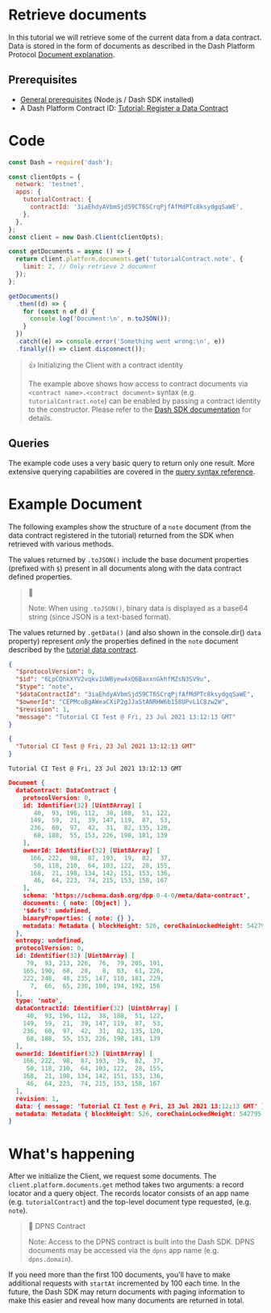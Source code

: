 # Retrieve documents

In this tutorial we will retrieve some of the current data from a data contract. Data is stored in the form of documents as described in the Dash Platform Protocol [Document explanation](../../explanations/platform-protocol-document.md).

## Prerequisites
- [General prerequisites](../../tutorials/introduction.md#prerequisites) (Node.js / Dash SDK installed)
- A Dash Platform Contract ID: [Tutorial: Register a Data Contract](../../tutorials/contracts-and-documents/register-a-data-contract.md) 

# Code

```javascript
const Dash = require('dash');

const clientOpts = {
  network: 'testnet',
  apps: {
    tutorialContract: {
      contractId: '3iaEhdyAVbmSjd59CT6SCrqPjfAfMdPTc8ksydgqSaWE',
    },
  },
};
const client = new Dash.Client(clientOpts);

const getDocuments = async () => {
  return client.platform.documents.get('tutorialContract.note', {
    limit: 2, // Only retrieve 2 document
  });
};

getDocuments()
  .then((d) => {
    for (const n of d) {
      console.log('Document:\n', n.toJSON());
    }
  })
  .catch((e) => console.error('Something went wrong:\n', e))
  .finally(() => client.disconnect());
``` 

> 👍 Initializing the Client with a contract identity
>
> The example above shows how access to contract documents via `<contract name>.<contract document>` syntax (e.g. `tutorialContract.note`) can be enabled by passing a contract identity to the constructor. Please refer to the [Dash SDK documentation](https://github.com/dashevo/platform/blob/master/packages/js-dash-sdk/docs/getting-started/multiple-apps.md) for details.

## Queries

The example code uses a very basic query to return only one result. More extensive querying capabilities are covered in the [query syntax reference](../../reference/query-syntax.md).

# Example Document

The following examples show the structure of a `note` document (from the data contract registered in the tutorial) returned from the SDK when retrieved with various methods. 

The values returned by `.toJSON()` include the base document properties (prefixed with `$`) present in all documents along with the data contract defined properties.

> 📘
>
> Note: When using `.toJSON()`, binary data is displayed as a base64 string (since JSON is a text-based format).

The values returned by `.getData()` (and also shown in the console.dir() `data` property) represent _only_ the properties defined in the `note` document described by the [tutorial data contract](../../tutorials/contracts-and-documents/register-a-data-contract.md#code).

```json .toJSON()
{
  "$protocolVersion": 0,
  "$id": "6LpCQhkXYV2vqkv1UWByew4xQ6BaxxnGkhfMZsN3SV9u",
  "$type": "note",
  "$dataContractId": "3iaEhdyAVbmSjd59CT6SCrqPjfAfMdPTc8ksydgqSaWE",
  "$ownerId": "CEPMcuBgAWeaCXiP2gJJaStANRHW6b158UPvL1C8zw2W",
  "$revision": 1,
  "message": "Tutorial CI Test @ Fri, 23 Jul 2021 13:12:13 GMT"
}
```
```json .getData()
{
  "Tutorial CI Test @ Fri, 23 Jul 2021 13:12:13 GMT"
}
```
```text .data.message
Tutorial CI Test @ Fri, 23 Jul 2021 13:12:13 GMT
```
```json console.dir(document)
Document {
  dataContract: DataContract {
    protocolVersion: 0,
    id: Identifier(32) [Uint8Array] [
       40,  93, 196, 112,  38, 188,  51, 122,
      149,  59,  21,  39, 147, 119,  87,  53,
      236,  60,  97,  42,  31,  82, 135, 120,
       68, 188,  55, 153, 226, 198, 181, 139
    ],
    ownerId: Identifier(32) [Uint8Array] [
      166, 222,  98,  87, 193,  19,  82,  37,
       50, 118, 210,  64, 103, 122,  28, 155,
      168,  21, 198, 134, 142, 151, 153, 136,
       46,  64, 223,  74, 215, 153, 158, 167
    ],
    schema: 'https://schema.dash.org/dpp-0-4-0/meta/data-contract',
    documents: { note: [Object] },
    '$defs': undefined,
    binaryProperties: { note: {} },
    metadata: Metadata { blockHeight: 526, coreChainLockedHeight: 542795 }
  },
  entropy: undefined,
  protocolVersion: 0,
  id: Identifier(32) [Uint8Array] [
     79,  93, 213, 226,  76,  79, 205, 191,
    165, 190,  68,  28,   8,  83,  61, 226,
    222, 248,  48, 235, 147, 110, 181, 229,
      7,  66,  65, 230, 100, 194, 192, 156
  ],
  type: 'note',
  dataContractId: Identifier(32) [Uint8Array] [
     40,  93, 196, 112,  38, 188,  51, 122,
    149,  59,  21,  39, 147, 119,  87,  53,
    236,  60,  97,  42,  31,  82, 135, 120,
     68, 188,  55, 153, 226, 198, 181, 139
  ],
  ownerId: Identifier(32) [Uint8Array] [
    166, 222,  98,  87, 193,  19,  82,  37,
     50, 118, 210,  64, 103, 122,  28, 155,
    168,  21, 198, 134, 142, 151, 153, 136,
     46,  64, 223,  74, 215, 153, 158, 167
  ],
  revision: 1,
  data: { message: 'Tutorial CI Test @ Fri, 23 Jul 2021 13:12:13 GMT' },
  metadata: Metadata { blockHeight: 526, coreChainLockedHeight: 542795 }
}
```

# What's happening

After we initialize the Client, we request some documents. The `client.platform.documents.get` method takes two arguments: a record locator and a query object. The records locator consists of an app name (e.g. `tutorialContract`) and the top-level document type requested, (e.g. `note`).

> 📘 DPNS Contract
>
> Note: Access to the DPNS contract is built into the Dash SDK. DPNS documents may be accessed via the `dpns` app name (e.g. `dpns.domain`).

If you need more than the first 100 documents, you'll have to make additional requests with `startAt` incremented by 100 each time. In the future, the Dash SDK may return documents with paging information to make this easier and reveal how many documents are returned in total.